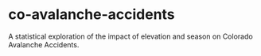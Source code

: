 # co-avalanche-accidents
A statistical exploration of the impact of elevation and season on Colorado Avalanche Accidents.
